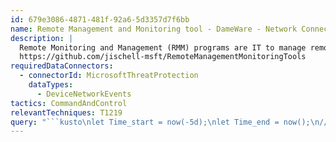 ```yaml
---
id: 679e3086-4871-481f-92a6-5d3357d7f6bb
name: Remote Management and Monitoring tool - DameWare - Network Connection
description: |
  Remote Monitoring and Management (RMM) programs are IT to manage remote endpoints. Attackers have begun to abuse these programs to persist or provide C2 channels.
  https://github.com/jischell-msft/RemoteManagementMonitoringTools
requiredDataConnectors:
  - connectorId: MicrosoftThreatProtection
    dataTypes:
      - DeviceNetworkEvents
tactics: CommandAndControl
relevantTechniques: T1219
query: "```kusto\nlet Time_start = now(-5d);\nlet Time_end = now();\n//\nDeviceNetworkEvents\n| where Timestamp between (Time_start..Time_end)\n| where RemoteUrl has_any (\n        \"swi-rc.com\",\n        \"swi-tc.com\",\n        \"beanywhere.com\",\n        \"licenseserver.solarwinds.com\"\n    )\n    and InitiatingProcessVersionInfoCompanyName  has_any ('DameWare', 'SolarWinds')\n    and \n    (\n        InitiatingProcessVersionInfoProductName has 'DameWare'\n        or \n        InitiatingProcessVersionInfoFileDescription has 'DameWare'\n    )\n| summarize FirstSeen=min(Timestamp), LastSeen=max(Timestamp), \n    Report=make_set(ReportId), Count=count() by DeviceId, DeviceName,\n    RemoteUrl \n```"
---
```


